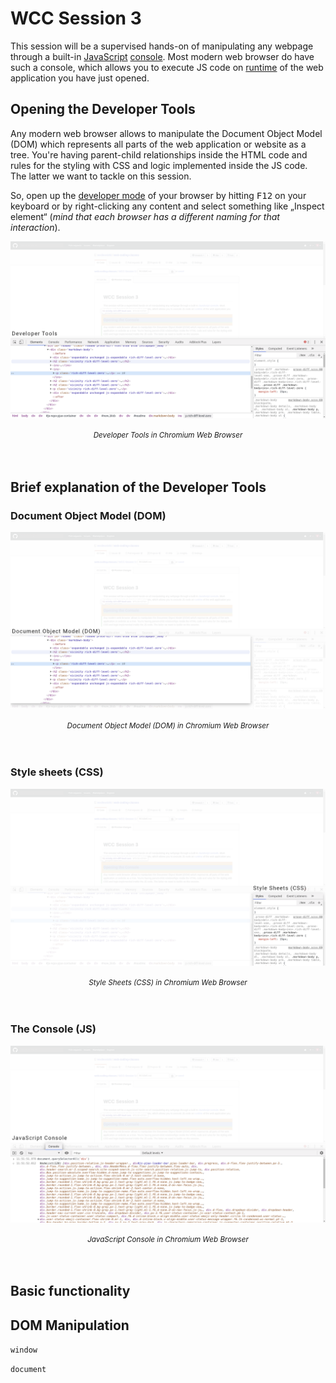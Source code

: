 # WCC Session 3

This session will be a supervised hands-on of manipulating any webpage through a built-in [JavaScript](../WCC-Glossary/#javascript-js) [console](../WCC-Glossary/#console).
Most modern web browser do have such a console, which allows you to execute JS code on [runtime](../WCC-Glossary/#runtime) of the web application you have just opened.

## Opening the Developer Tools

Any modern web browser allows to manipulate the Document Object Model (DOM) which represents all parts of the web application or website as a tree.
You're having parent-child relationships inside the HTML code and rules for the styling with CSS and logic implemented inside the JS code.
The latter we want to tackle on this session.

So, open up the [developer mode](../WCC-Glossary#developer-tools) of your browser by hitting <kbd>F12</kbd> on your keyboard or by right-clicking any content and select something like „Inspect element“ (*mind that each browser has a different naming for that interaction*).

![Developer Tools in Chromium Web Browser](./devtools-chromium.png)
<div align="center">
  <small><i>Developer Tools in Chromium Web Browser</i></small>
</div>
<br><br>

## Brief explanation of the Developer Tools

### Document Object Model (DOM)


![Document Object Model (DOM) in Chromium Web Browser](./dom-chromium.png)
<div align="center">
  <small><i>Document Object Model (DOM) in Chromium Web Browser</i></small>
</div>
<br><br>

### Style sheets (CSS)

![Style Sheets (CSS) in Chromium Web Browser](./css-chromium.png)
<div align="center">
  <small><i>Style Sheets (CSS) in Chromium Web Browser</i></small>
</div>
<br><br>

### The Console (JS)

![JavaScript Console in Chromium Web Browser](./console-chromium.png)
<div align="center">
  <small><i>JavaScript Console in Chromium Web Browser</i></small>
</div>
<br><br>

## Basic functionality

## DOM Manipulation

`window`

`document`
